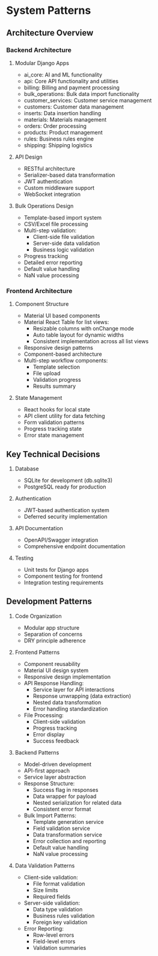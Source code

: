 # System Patterns

## Architecture Overview

### Backend Architecture
1. Modular Django Apps
   - ai_core: AI and ML functionality
   - api: Core API functionality and utilities
   - billing: Billing and payment processing
   - bulk_operations: Bulk data import functionality
   - customer_services: Customer service management
   - customers: Customer data management
   - inserts: Data insertion handling
   - materials: Materials management
   - orders: Order processing
   - products: Product management
   - rules: Business rules engine
   - shipping: Shipping logistics

2. API Design
   - RESTful architecture
   - Serializer-based data transformation
   - JWT authentication
   - Custom middleware support
   - WebSocket integration

3. Bulk Operations Design
   - Template-based import system
   - CSV/Excel file processing
   - Multi-step validation:
     * Client-side file validation
     * Server-side data validation
     * Business logic validation
   - Progress tracking
   - Detailed error reporting
   - Default value handling
   - NaN value processing

### Frontend Architecture
1. Component Structure
   - Material UI based components
   - Material React Table for list views:
     * Resizable columns with onChange mode
     * Auto table layout for dynamic widths
     * Consistent implementation across all list views
   - Responsive design patterns
   - Component-based architecture
   - Multi-step workflow components:
     * Template selection
     * File upload
     * Validation progress
     * Results summary

2. State Management
   - React hooks for local state
   - API client utility for data fetching
   - Form validation patterns
   - Progress tracking state
   - Error state management

## Key Technical Decisions
1. Database
   - SQLite for development (db.sqlite3)
   - PostgreSQL ready for production

2. Authentication
   - JWT-based authentication system
   - Deferred security implementation

3. API Documentation
   - OpenAPI/Swagger integration
   - Comprehensive endpoint documentation

4. Testing
   - Unit tests for Django apps
   - Component testing for frontend
   - Integration testing requirements

## Development Patterns
1. Code Organization
   - Modular app structure
   - Separation of concerns
   - DRY principle adherence

2. Frontend Patterns
   - Component reusability
   - Material UI design system
   - Responsive design implementation
   - API Response Handling:
     * Service layer for API interactions
     * Response unwrapping (data extraction)
     * Nested data transformation
     * Error handling standardization
   - File Processing:
     * Client-side validation
     * Progress tracking
     * Error display
     * Success feedback

3. Backend Patterns
   - Model-driven development
   - API-first approach
   - Service layer abstraction
   - Response Structure:
     * Success flag in responses
     * Data wrapper for payload
     * Nested serialization for related data
     * Consistent error format
   - Bulk Import Patterns:
     * Template generation service
     * Field validation service
     * Data transformation service
     * Error collection and reporting
     * Default value handling
     * NaN value processing

4. Data Validation Patterns
   - Client-side validation:
     * File format validation
     * Size limits
     * Required fields
   - Server-side validation:
     * Data type validation
     * Business rules validation
     * Foreign key validation
   - Error Reporting:
     * Row-level errors
     * Field-level errors
     * Validation summaries